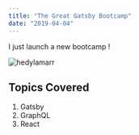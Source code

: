 ```yaml
---
title: "The Great Gatsby Bootcamp"
date: "2019-04-04"
---
```


I just launch a new bootcamp !

![hedylamarr](./img/HedyLamarr-02_blog.jpeg)

## Topics Covered

1. Gatsby
2. GraphQL
3. React